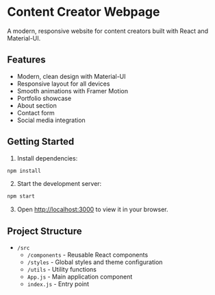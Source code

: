 # Content Creator Webpage

A modern, responsive website for content creators built with React and Material-UI.

## Features

- Modern, clean design with Material-UI
- Responsive layout for all devices
- Smooth animations with Framer Motion
- Portfolio showcase
- About section
- Contact form
- Social media integration

## Getting Started

1. Install dependencies:
```bash
npm install
```

2. Start the development server:
```bash
npm start
```

3. Open [http://localhost:3000](http://localhost:3000) to view it in your browser.

## Project Structure

- `/src`
  - `/components` - Reusable React components
  - `/styles` - Global styles and theme configuration
  - `/utils` - Utility functions
  - `App.js` - Main application component
  - `index.js` - Entry point

